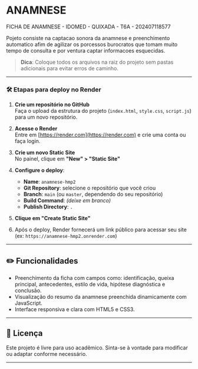 # ANAMNESE
FICHA DE ANAMNESE - IDOMED - QUIXADA - T6A - 202407118577

Pojeto consiste na captacao sonora da anamnese e preenchimento automatico afim de agilizar os
porcessos burocratos que tomam muito tempo de consulta e por ventura captar informacoes 
esquecidas.


> **Dica**: Coloque todos os arquivos na raiz do projeto sem pastas adicionais para evitar erros de caminho.

---

### 🛠️ Etapas para deploy no Render

1. **Crie um repositório no GitHub**  
   Faça o upload da estrutura do projeto (`index.html`, `style.css`, `script.js`) para um novo repositório.

2. **Acesse o Render**  
   Entre em [https://render.com](https://render.com) e crie uma conta ou faça login.

3. **Crie um novo Static Site**  
   No painel, clique em **"New" > "Static Site"**

4. **Configure o deploy**:
   - **Name**: `anamnese-hmp2`
   - **Git Repository**: selecione o repositório que você criou
   - **Branch**: `main` (ou `master`, dependendo do seu repositório)
   - **Build Command**: *(deixe em branco)*
   - **Publish Directory**: `.`

5. **Clique em "Create Static Site"**

6. Após o deploy, Render fornecerá um link público para acessar seu site (ex: `https://anamnese-hmp2.onrender.com`)

---

## ✏️ Funcionalidades

- Preenchimento da ficha com campos como: identificação, queixa principal, antecedentes, estilo de vida, hipótese diagnóstica e conclusão.
- Visualização do resumo da anamnese preenchida dinamicamente com JavaScript.
- Interface responsiva e clara com HTML5 e CSS3.

---

## 📎 Licença

Este projeto é livre para uso acadêmico. Sinta-se à vontade para modificar ou adaptar conforme necessário.

---
